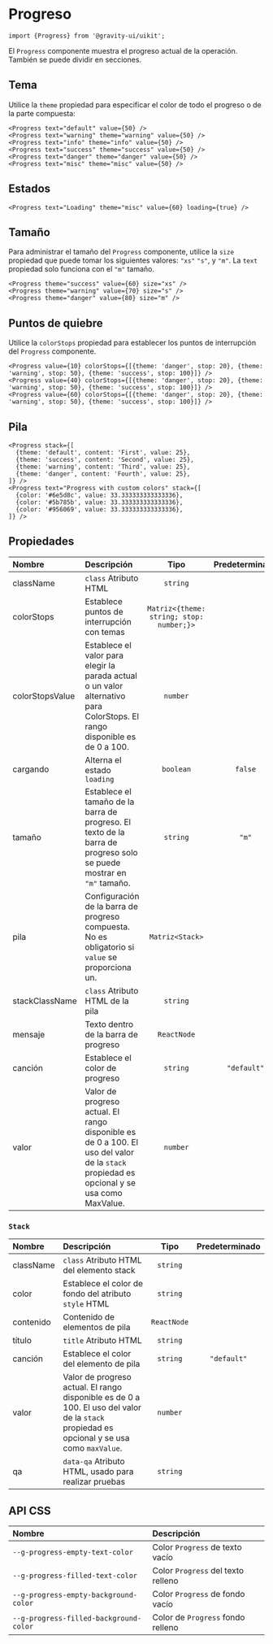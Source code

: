 <!--GITHUB_BLOCK-->

# Progreso

<!--/GITHUB_BLOCK-->

```tsx
import {Progress} from '@gravity-ui/uikit';
```

El `Progress` componente muestra el progreso actual de la operación. También se puede dividir en secciones.

## Tema

Utilice la `theme` propiedad para especificar el color de todo el progreso o de la parte compuesta:

<!--LANDING_BLOCK

<ExampleBlock
  code={`
<Progress text="default" value={50} />
<Progress text="warning" theme="warning" value={50} />
<Progress text="info" theme="info" value={50} />
<Progress text="success" theme="success" value={50} />
<Progress text="danger" theme="danger" value={50} />
<Progress text="misc" theme="misc" value={50} />
`}
>
  <div style={{width: '30%'}}>
    <UIKit.Progress text="default" value={50} />
    <div style={{height: '15px'}} />
    <UIKit.Progress text="success" theme="success" value={50} />
  </div>
  <div style={{width: '30%'}}>
    <UIKit.Progress text="warning" theme="warning" value={50} />
    <div style={{height: '15px'}} />
    <UIKit.Progress text="danger" theme="danger" value={50} />
  </div>
  <div style={{width: '30%'}}>
    <UIKit.Progress text="info" theme="info "value={50} />
    <div style={{height: '15px'}} />
    <UIKit.Progress text="misc" theme="misc" value={50} />
  </div>
</ExampleBlock>

LANDING_BLOCK-->

<!--GITHUB_BLOCK-->

```tsx
<Progress text="default" value={50} />
<Progress text="warning" theme="warning" value={50} />
<Progress text="info" theme="info" value={50} />
<Progress text="success" theme="success" value={50} />
<Progress text="danger" theme="danger" value={50} />
<Progress text="misc" theme="misc" value={50} />
```

<!--/GITHUB_BLOCK-->

## Estados

<!--LANDING_BLOCK

<ExampleBlock
  code={`
<Progress text="Loading" theme="misc" value={60} loading={true} />
`}
>
  <div style={{width: '30%'}}>
    <UIKit.Progress text="Loading" theme="misc" value={60} loading={true} />
  </div>
</ExampleBlock>

LANDING_BLOCK-->

<!--GITHUB_BLOCK-->

```tsx
<Progress text="Loading" theme="misc" value={60} loading={true} />
```

<!--/GITHUB_BLOCK-->

## Tamaño

Para administrar el tamaño del `Progress` componente, utilice la `size` propiedad que puede tomar los siguientes valores: `"xs"` `"s"`, y `"m"`. La `text` propiedad solo funciona con el `"m"` tamaño.

<!--LANDING_BLOCK

<ExampleBlock
  code={`
<Progress theme="success" value={60} size="xs" />
<Progress theme="warning" value={70} size="s" />
<Progress theme="danger" value={80} size="m" />
`}
>
  <div style={{width: '30%'}}><UIKit.Progress theme="success" value={60} size="xs" /></div>
  <div style={{width: '30%'}}><UIKit.Progress theme="warning" value={70} size="s" /></div>
  <div style={{width: '30%'}}><UIKit.Progress theme="danger" value={80} size="m" /></div>
</ExampleBlock>

LANDING_BLOCK-->

<!--GITHUB_BLOCK-->

```tsx
<Progress theme="success" value={60} size="xs" />
<Progress theme="warning" value={70} size="s" />
<Progress theme="danger" value={80} size="m" />
```

<!--/GITHUB_BLOCK-->

## Puntos de quiebre

Utilice la `colorStops` propiedad para establecer los puntos de interrupción del `Progress` componente.

<!--LANDING_BLOCK

<ExampleBlock
  code={`
<Progress
  value={10}
  colorStops={[{theme: 'danger', stop: 20}, {theme: 'warning', stop: 50}, {theme: 'success', stop: 100}]}
/>
<Progress
  value={40}
  colorStops={[{theme: 'danger', stop: 20}, {theme: 'warning', stop: 50}, {theme: 'success', stop: 100}]}
/>
<Progress
  value={60}
  colorStops={[{theme: 'danger', stop: 20}, {theme: 'warning', stop: 50}, {theme: 'success', stop: 100}]}
/>
`}
>
  <div style={{width: '30%'}}>
    <UIKit.Progress
      value={10}
      colorStops={[{theme: 'danger', stop: 20}, {theme: 'warning', stop: 50}, {theme: 'success', stop: 100}]}
    />
  </div>
  <div style={{width: '30%'}}>
    <UIKit.Progress
      value={40}
      colorStops={[{theme: 'danger', stop: 20}, {theme: 'warning', stop: 50}, {theme: 'success', stop: 100}]}
    />
  </div>
  <div style={{width: '30%'}}>
    <UIKit.Progress
      value={60}
      colorStops={[{theme: 'danger', stop: 20}, {theme: 'warning', stop: 50}, {theme: 'success', stop: 100}]}
    />
  </div>
</ExampleBlock>

LANDING_BLOCK-->

<!--GITHUB_BLOCK-->

```tsx
<Progress value={10} colorStops={[{theme: 'danger', stop: 20}, {theme: 'warning', stop: 50}, {theme: 'success', stop: 100}]} />
<Progress value={40} colorStops={[{theme: 'danger', stop: 20}, {theme: 'warning', stop: 50}, {theme: 'success', stop: 100}]} />
<Progress value={60} colorStops={[{theme: 'danger', stop: 20}, {theme: 'warning', stop: 50}, {theme: 'success', stop: 100}]} />
```

<!--/GITHUB_BLOCK-->

## Pila

<!--LANDING_BLOCK

<ExampleBlock
  code={`
<Progress
  stack={[
    {theme: 'default', content: 'First', value: 25},
    {theme: 'success', content: 'Second', value: 25},
    {theme: 'warning', content: 'Third', value: 25},
    {theme: 'danger', content: 'Fourth', value: 25},
  ]}
/>
<Progress text="Progress with custom colors"
  stack={[
    {color: '#6e5d8c', value: 33.333333333333336},
    {color: '#5b785b', value: 33.333333333333336},
    {color: '#956069', value: 33.333333333333336},
  ]}
/>
`}
>
<div style={{width: '30%'}}>
  <UIKit.Progress
    stack={[
      {theme: 'default', content: 'First', value: 25},
      {theme: 'success', content: 'Second', value: 25},
      {theme: 'warning', content: 'Third', value: 25},
      {theme: 'danger', content: 'Fourth', value: 25},
    ]}
  />
</div>
<div style={{width: '30%'}}>
  <UIKit.Progress text="Progress with custom colors"
    stack={[
      {color: '#6e5d8c', value: 33.333333333333336},
      {color: '#5b785b', value: 33.333333333333336},
      {color: '#956069', value: 33.333333333333336},
    ]}
  />
</div>
</ExampleBlock>

LANDING_BLOCK-->

<!--GITHUB_BLOCK-->

```tsx
<Progress stack={[
  {theme: 'default', content: 'First', value: 25},
  {theme: 'success', content: 'Second', value: 25},
  {theme: 'warning', content: 'Third', value: 25},
  {theme: 'danger', content: 'Fourth', value: 25},
]} />
<Progress text="Progress with custom colors" stack={[
  {color: '#6e5d8c', value: 33.333333333333336},
  {color: '#5b785b', value: 33.333333333333336},
  {color: '#956069', value: 33.333333333333336},
]} />
```

<!--/GITHUB_BLOCK-->

## Propiedades

| Nombre          | Descripción                                                                                                                               |                   Tipo                   | Predeterminado |
| :-------------- | :---------------------------------------------------------------------------------------------------------------------------------------- | :--------------------------------------: | :------------: |
| className       | `class` Atributo HTML                                                                                                                     |                 `string`                 |                |
| colorStops      | Establece puntos de interrupción con temas                                                                                                | `Matriz<{theme: string; stop: number;}>` |                |
| colorStopsValue | Establece el valor para elegir la parada actual o un valor alternativo para ColorStops. El rango disponible es de 0 a 100.                |                 `number`                 |                |
| cargando        | Alterna el estado `loading`                                                                                                               |                `boolean`                 |    `false`     |
| tamaño          | Establece el tamaño de la barra de progreso. El texto de la barra de progreso solo se puede mostrar en `"m"` tamaño.                      |                 `string`                 |     `"m"`      |
| pila            | Configuración de la barra de progreso compuesta. No es obligatorio si `value` se proporciona un.                                          |             `Matriz<Stack>`              |                |
| stackClassName  | `class` Atributo HTML de la pila                                                                                                          |                 `string`                 |                |
| mensaje         | Texto dentro de la barra de progreso                                                                                                      |               `ReactNode`                |                |
| canción         | Establece el color de progreso                                                                                                            |                 `string`                 |  `"default"`   |
| valor           | Valor de progreso actual. El rango disponible es de 0 a 100. El uso del valor de la `stack` propiedad es opcional y se usa como MaxValue. |                 `number`                 |                |

### `Stack`

| Nombre    | Descripción                                                                                                                                 |    Tipo     | Predeterminado |
| :-------- | :------------------------------------------------------------------------------------------------------------------------------------------ | :---------: | :------------: |
| className | `class` Atributo HTML del elemento stack                                                                                                    |  `string`   |                |
| color     | Establece el color de fondo del atributo `style` HTML                                                                                       |  `string`   |                |
| contenido | Contenido de elementos de pila                                                                                                              | `ReactNode` |                |
| título    | `title` Atributo HTML                                                                                                                       |  `string`   |                |
| canción   | Establece el color del elemento de pila                                                                                                     |  `string`   |  `"default"`   |
| valor     | Valor de progreso actual. El rango disponible es de 0 a 100. El uso del valor de la `stack` propiedad es opcional y se usa como `maxValue`. |  `number`   |                |
| qa        | `data-qa` Atributo HTML, usado para realizar pruebas                                                                                        |  `string`   |                |

## API CSS

| Nombre                                 | Descripción                        |
| :------------------------------------- | :--------------------------------- |
| `--g-progress-empty-text-color`        | Color `Progress` de texto vacío    |
| `--g-progress-filled-text-color`       | Color `Progress` del texto relleno |
| `--g-progress-empty-background-color`  | Color `Progress` de fondo vacío    |
| `--g-progress-filled-background-color` | Color de `Progress` fondo relleno  |
